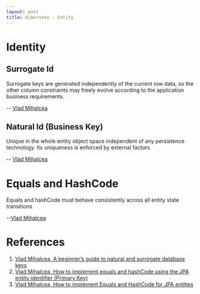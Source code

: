 ```yaml
---
layout: post
title: Hibernate - Entity 
---
```


# Identity

## Surrogate Id
>
Surrogate keys are generated independently of the current row data, so the other column constraints may freely evolve according to the application business requirements.
>
-- [Vlad Mihalcea](https://vladmihalcea.com/database-primary-key-flavors/)

## Natural Id (Business Key)
>
Unique in the whole entity object space independent of any persistence technology. Its uniqueness is enforced by external factors
>
-- [Vlad Mihalcea](https://vladmihalcea.com/hibernate-facts-equals-and-hashcode)


# Equals and HashCode
>
Equals and hashCode must behave consistently across all entity state transitions
>
--[Vlad Mihalcea](https://vladmihalcea.com/how-to-implement-equals-and-hashcode-using-the-jpa-entity-identifier/)

# References
1. [Vlad Mihalcea, A beginner’s guide to natural and surrogate database keys](https://vladmihalcea.com/database-primary-key-flavors/)
2. [Vlad Mihalcea, How to implement equals and hashCode using the JPA entity identifier (Primary Key)](https://vladmihalcea.com/how-to-implement-equals-and-hashcode-using-the-jpa-entity-identifier/)
3. [Vlad Mihalcea, How to implement Equals and HashCode for JPA entities](https://vladmihalcea.com/hibernate-facts-equals-and-hashcode/)
